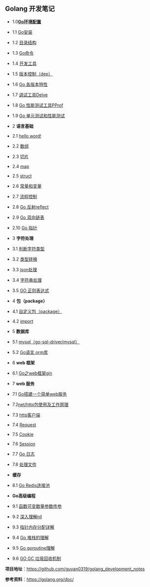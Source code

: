 ##    Golang 开发笔记



- 1.0[**Go环境配置**](https://github.com/guyan0319/golang_development_notes/blob/master/zh/1.0.md)

- 1.1 [Go安装](https://github.com/guyan0319/golang_development_notes/blob/master/zh/1.1.md)

- 1.2 [目录结构](https://github.com/guyan0319/golang_development_notes/blob/master/zh/1.2.md)

- 1.3 [Go命令](https://github.com/guyan0319/golang_development_notes/blob/master/zh/1.3.md)

- 1.4 [开发工具](https://github.com/guyan0319/golang_development_notes/blob/master/zh/1.4.md)

- 1.5 [版本控制（dep）](https://github.com/guyan0319/golang_development_notes/blob/master/zh/1.5.md)

- 1.6 [Go 各版本特性](https://github.com/guyan0319/golang_development_notes/blob/master/zh/1.6.md)

- 1.7 [调试工具Delve](https://github.com/guyan0319/golang_development_notes/blob/master/zh/1.7.md)

- 1.8  [Go 性能测试工具PProf](https://github.com/guyan0319/golang_development_notes/blob/master/zh/1.8.md)

- 1.9  [Go  单元测试和性能测试](https://github.com/guyan0319/golang_development_notes/blob/master/zh/1.9.md)

- 2 **语言基础**

- 2.1 [hello word!](https://github.com/guyan0319/golang_development_notes/blob/master/zh/2.1.md)

- 2.2 [数组](https://github.com/guyan0319/golang_development_notes/blob/master/zh/2.2.md)

- 2.3 [切片](https://github.com/guyan0319/golang_development_notes/blob/master/zh/2.3.md)

- 2.4 [map](https://github.com/guyan0319/golang_development_notes/blob/master/zh/2.4.md)

- 2.5 [struct](https://github.com/guyan0319/golang_development_notes/blob/master/zh/2.5.md)

- 2.6 [常量和变量](https://github.com/guyan0319/golang_development_notes/blob/master/zh/2.6.md)

- 2.7 [流程控制](https://github.com/guyan0319/golang_development_notes/blob/master/zh/2.7.md)

- 2.8 [Go 反射reflect](https://github.com/guyan0319/golang_development_notes/blob/master/zh/2.8.md)

- 2.9 [Go 双向链表](https://github.com/guyan0319/golang_development_notes/blob/master/zh/2.9.md)

- 2.10 [Go 指针](https://github.com/guyan0319/golang_development_notes/blob/master/zh/2.10.md)

- 3 **字符处理**

- 3.1 [判断字符类型](https://github.com/guyan0319/golang_development_notes/blob/master/zh/3.1.md)

- 3.2 [类型转换](https://github.com/guyan0319/golang_development_notes/blob/master/zh/3.2.md)

- 3.3 [json处理](https://github.com/guyan0319/golang_development_notes/blob/master/zh/3.3.md)

- 3.4 [字符串处理](https://github.com/guyan0319/golang_development_notes/blob/master/zh/3.4.md)

- 3.5 [GO 正则表达式](https://github.com/guyan0319/golang_development_notes/blob/master/zh/3.5.md)

- 4 **包（package）**

- 4.1 [自定义包（package）](https://github.com/guyan0319/golang_development_notes/blob/master/zh/4.1.md)

- 4.2  [import](https://github.com/guyan0319/golang_development_notes/blob/master/zh/4.2.md)

- 5 **数据库**

- 5.1 [mysql（go-sql-driver/mysql）](https://github.com/guyan0319/golang_development_notes/blob/master/zh/5.1.md)

- 5.2 [Go语言 orm库](https://github.com/guyan0319/golang_development_notes/blob/master/zh/5.2.md)

- 6 **web 框架**

- 6.1 [Go之web框架gin](https://github.com/guyan0319/golang_development_notes/blob/master/zh/6.1.md)

- 7 **web 服务**

- 7.1 [Go搭建一个简单web服务](https://github.com/guyan0319/golang_development_notes/blob/master/zh/7.1.md)

- 7.2[net/http包使用及工作原理](https://github.com/guyan0319/golang_development_notes/blob/master/zh/7.2.md)

- 7.3 [http客户端](https://github.com/guyan0319/golang_development_notes/blob/master/zh/7.3.md)

- 7.4 [Request](https://github.com/guyan0319/golang_development_notes/blob/master/zh/7.4.md)

- 7.5 [Cookie](https://github.com/guyan0319/golang_development_notes/blob/master/zh/7.5.md)

- 7.6 [Session](https://github.com/guyan0319/golang_development_notes/blob/master/zh/7.6.md)

- 7.7 [Go 日志 ](https://github.com/guyan0319/golang_development_notes/blob/master/zh/7.7.md)

- 7.8  [处理文件](https://github.com/guyan0319/golang_development_notes/blob/master/zh/7.8.md)

- **缓存**

- 8.1 [Go Redis连接池](https://github.com/guyan0319/golang_development_notes/blob/master/zh/8.1.md)

- **Go高级编程**

- 9.1 [函数可变数量参数传参](https://github.com/guyan0319/golang_development_notes/blob/master/zh/9.1.md)

- 9.2 [深入理解nil](https://github.com/guyan0319/golang_development_notes/blob/master/zh/9.2.md)

- 9.3 [指针内存分配详解](https://github.com/guyan0319/golang_development_notes/blob/master/zh/9.3.md)

- 9.4 [Go 堆栈的理解](https://github.com/guyan0319/golang_development_notes/blob/master/zh/9.4.md)

- 9.5 [Go  goroutine理解](https://github.com/guyan0319/golang_development_notes/blob/master/zh/9.5.md)

- 9.6 [GO GC 垃圾回收机制](https://github.com/guyan0319/golang_development_notes/blob/master/zh/9.6.md)

  

  

**项目地址**：https://github.com/guyan0319/golang_development_notes

**参考资料**：https://golang.org/doc/